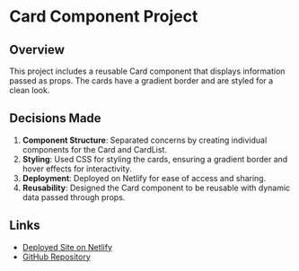 # Card Component Project

## Overview

This project includes a reusable Card component that displays information passed as props. The cards have a gradient border and are styled for a clean look.

## Decisions Made

1. **Component Structure**: Separated concerns by creating individual components for the Card and CardList.
2. **Styling**: Used CSS for styling the cards, ensuring a gradient border and hover effects for interactivity.
3. **Deployment**: Deployed on Netlify for ease of access and sharing.
4. **Reusability**: Designed the Card component to be reusable with dynamic data passed through props.

## Links

- [Deployed Site on Netlify](https://harmonious-horse-99a9ba.netlify.app)
- [GitHub Repository]()
